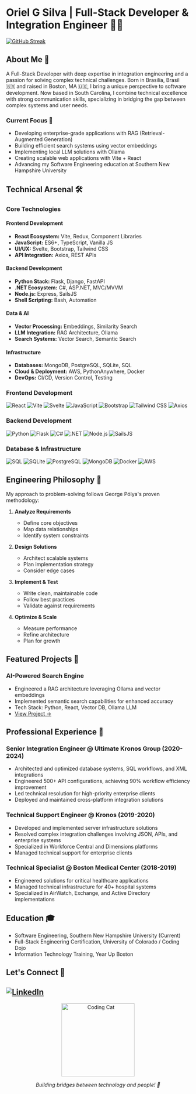 # Oriel G Silva | Full-Stack Developer & Integration Engineer 👨‍💻

[![GitHub Streak](https://streak-stats.demolab.com?user=LatchyCat&theme=dracula&border_radius=10&date_format=M%20j%5B%2C%20Y%5D&card_width=545&fire=EB0000&ring=00EB46&stroke=EBC856&border=EB88EB&sideNums=EBBD8F)](https://git.io/streak-stats)

## About Me 🚀

A Full-Stack Developer with deep expertise in integration engineering and a passion for solving complex technical challenges. Born in Brasilia, Brasil 🇧🇷 and raised in Boston, MA 🇺🇸, I bring a unique perspective to software development. Now based in South Carolina, I combine technical excellence with strong communication skills, specializing in bridging the gap between complex systems and user needs.

### Current Focus 🎯
- Developing enterprise-grade applications with RAG (Retrieval-Augmented Generation)
- Building efficient search systems using vector embeddings
- Implementing local LLM solutions with Ollama
- Creating scalable web applications with Vite + React
- Advancing my Software Engineering education at Southern New Hampshire University

## Technical Arsenal 🛠️

### Core Technologies

#### Frontend Development
- **React Ecosystem:** Vite, Redux, Component Libraries
- **JavaScript:** ES6+, TypeScript, Vanilla JS
- **UI/UX:** Svelte, Bootstrap, Tailwind CSS
- **API Integration:** Axios, REST APIs

#### Backend Development
- **Python Stack:** Flask, Django, FastAPI
- **.NET Ecosystem:** C#, ASP.NET, MVC/MVVM
- **Node.js:** Express, SailsJS
- **Shell Scripting:** Bash, Automation

#### Data & AI
- **Vector Processing:** Embeddings, Similarity Search
- **LLM Integration:** RAG Architecture, Ollama
- **Search Systems:** Vector Search, Semantic Search

#### Infrastructure
- **Databases:** MongoDB, PostgreSQL, SQLite, SQL
- **Cloud & Deployment:** AWS, PythonAnywhere, Docker
- **DevOps:** CI/CD, Version Control, Testing


### Frontend Development
![React](https://img.shields.io/badge/-React-61DAFB?style=flat-square&logo=react&logoColor=black)
![Vite](https://img.shields.io/badge/-Vite-646CFF?style=flat-square&logo=vite&logoColor=white)
![Svelte](https://img.shields.io/badge/-Svelte-FF3E00?style=flat-square&logo=svelte&logoColor=white)
![JavaScript](https://img.shields.io/badge/-JavaScript-F7DF1E?style=flat-square&logo=javascript&logoColor=black)
![Bootstrap](https://img.shields.io/badge/-Bootstrap-7952B3?style=flat-square&logo=bootstrap&logoColor=white)
![Tailwind CSS](https://img.shields.io/badge/-Tailwind_CSS-38B2AC?style=flat-square&logo=tailwind-css&logoColor=white)
![Axios](https://img.shields.io/badge/-Axios-5A29E4?style=flat-square&logo=axios&logoColor=white)

### Backend Development
![Python](https://img.shields.io/badge/-Python-3776AB?style=flat-square&logo=Python&logoColor=white)
![Flask](https://img.shields.io/badge/-Flask-000000?style=flat-square&logo=flask&logoColor=white)
![C#](https://img.shields.io/badge/-C%23-239120?style=flat-square&logo=c-sharp&logoColor=white)
![.NET](https://img.shields.io/badge/-.NET-512BD4?style=flat-square&logo=.net&logoColor=white)
![Node.js](https://img.shields.io/badge/-Node.js-339933?style=flat-square&logo=node.js&logoColor=white)
![SailsJS](https://img.shields.io/badge/-SailsJS-14ACC2?style=flat-square&logo=sails.js&logoColor=white)

### Database & Infrastructure
![SQL](https://img.shields.io/badge/-SQL-4479A1?style=flat-square&logo=mysql&logoColor=white)
![SQLite](https://img.shields.io/badge/-SQLite-003B57?style=flat-square&logo=sqlite&logoColor=white)
![PostgreSQL](https://img.shields.io/badge/-PostgreSQL-4169E1?style=flat-square&logo=postgresql&logoColor=white)
![MongoDB](https://img.shields.io/badge/-MongoDB-47A248?style=flat-square&logo=mongodb&logoColor=white)
![Docker](https://img.shields.io/badge/-Docker-2496ED?style=flat-square&logo=docker&logoColor=white)
![AWS](https://img.shields.io/badge/-AWS-232F3E?style=flat-square&logo=amazon-aws&logoColor=white)

## Engineering Philosophy 🧮
My approach to problem-solving follows George Pólya's proven methodology:

1. **Analyze Requirements**
   - Define core objectives
   - Map data relationships
   - Identify system constraints

2. **Design Solutions**
   - Architect scalable systems
   - Plan implementation strategy
   - Consider edge cases

3. **Implement & Test**
   - Write clean, maintainable code
   - Follow best practices
   - Validate against requirements

4. **Optimize & Scale**
   - Measure performance
   - Refine architecture
   - Plan for growth

## Featured Projects 🌟

### AI-Powered Search Engine
- Engineered a RAG architecture leveraging Ollama and vector embeddings
- Implemented semantic search capabilities for enhanced accuracy
- Tech Stack: Python, React, Vector DB, Ollama LLM
- [View Project →](https://github.com/LatchyCat/webScrapy2.0)

## Professional Experience 🔧

### Senior Integration Engineer @ Ultimate Kronos Group (2020-2024)
- Architected and optimized database systems, SQL workflows, and XML integrations
- Engineered 500+ API configurations, achieving 90% workflow efficiency improvement
- Led technical resolution for high-priority enterprise clients
- Deployed and maintained cross-platform integration solutions

### Technical Support Engineer @ Kronos (2019-2020)
- Developed and implemented server infrastructure solutions
- Resolved complex integration challenges involving JSON, APIs, and enterprise systems
- Specialized in Workforce Central and Dimensions platforms
- Managed technical support for enterprise clients

### Technical Specialist @ Boston Medical Center (2018-2019)
- Engineered solutions for critical healthcare applications
- Managed technical infrastructure for 40+ hospital systems
- Specialized in AirWatch, Exchange, and Active Directory implementations

## Education 🎓
- Software Engineering, Southern New Hampshire University (Current)
- Full-Stack Engineering Certification, University of Colorado / Coding Dojo
- Information Technology Training, Year Up Boston

## Let's Connect 🤝
[![LinkedIn](https://img.shields.io/badge/-LinkedIn-0A66C2?style=for-the-badge&logo=linkedin&logoColor=white)](https://www.linkedin.com/in/oriel-silva-01336514a/)
---
<div align="center">
  <img src="https://media.giphy.com/media/JIX9t2j0ZTN9S/giphy.gif" alt="Coding Cat" width="200"/>
  <p><i>Building bridges between technology and people! 🌉</i></p>
</div>
